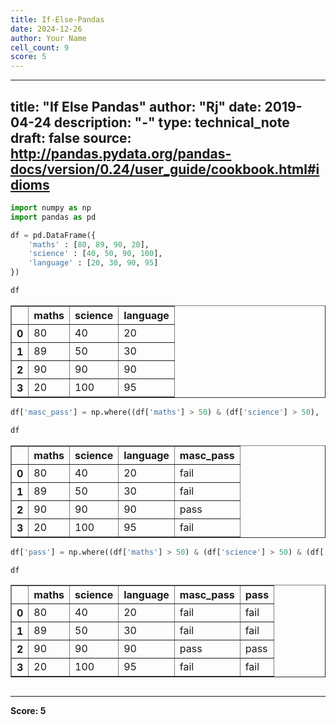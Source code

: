 ```yaml
---
title: If-Else-Pandas
date: 2024-12-26
author: Your Name
cell_count: 9
score: 5
---
```


---
title: "If Else Pandas"
author: "Rj"
date: 2019-04-24
description: "-"
type: technical_note
draft: false
source: http://pandas.pydata.org/pandas-docs/version/0.24/user_guide/cookbook.html#idioms
---

```python
import numpy as np
import pandas as pd
```


```python
df = pd.DataFrame({
    'maths' : [80, 89, 90, 20],
    'science' : [40, 50, 90, 100],
    'language' : [20, 30, 90, 95]
})
```


```python
df
```




<div>
<style scoped>
    .dataframe tbody tr th:only-of-type {
        vertical-align: middle;
    }

    .dataframe tbody tr th {
        vertical-align: top;
    }

    .dataframe thead th {
        text-align: right;
    }
</style>
<table border="1" class="dataframe">
  <thead>
    <tr style="text-align: right;">
      <th></th>
      <th>maths</th>
      <th>science</th>
      <th>language</th>
    </tr>
  </thead>
  <tbody>
    <tr>
      <th>0</th>
      <td>80</td>
      <td>40</td>
      <td>20</td>
    </tr>
    <tr>
      <th>1</th>
      <td>89</td>
      <td>50</td>
      <td>30</td>
    </tr>
    <tr>
      <th>2</th>
      <td>90</td>
      <td>90</td>
      <td>90</td>
    </tr>
    <tr>
      <th>3</th>
      <td>20</td>
      <td>100</td>
      <td>95</td>
    </tr>
  </tbody>
</table>
</div>




```python
df['masc_pass'] = np.where((df['maths'] > 50) & (df['science'] > 50), 'pass', 'fail')
```


```python
df
```




<div>
<style scoped>
    .dataframe tbody tr th:only-of-type {
        vertical-align: middle;
    }

    .dataframe tbody tr th {
        vertical-align: top;
    }

    .dataframe thead th {
        text-align: right;
    }
</style>
<table border="1" class="dataframe">
  <thead>
    <tr style="text-align: right;">
      <th></th>
      <th>maths</th>
      <th>science</th>
      <th>language</th>
      <th>masc_pass</th>
    </tr>
  </thead>
  <tbody>
    <tr>
      <th>0</th>
      <td>80</td>
      <td>40</td>
      <td>20</td>
      <td>fail</td>
    </tr>
    <tr>
      <th>1</th>
      <td>89</td>
      <td>50</td>
      <td>30</td>
      <td>fail</td>
    </tr>
    <tr>
      <th>2</th>
      <td>90</td>
      <td>90</td>
      <td>90</td>
      <td>pass</td>
    </tr>
    <tr>
      <th>3</th>
      <td>20</td>
      <td>100</td>
      <td>95</td>
      <td>fail</td>
    </tr>
  </tbody>
</table>
</div>




```python
df['pass'] = np.where((df['maths'] > 50) & (df['science'] > 50) & (df['language'] > 50), 'pass', 'fail')
```


```python
df
```




<div>
<style scoped>
    .dataframe tbody tr th:only-of-type {
        vertical-align: middle;
    }

    .dataframe tbody tr th {
        vertical-align: top;
    }

    .dataframe thead th {
        text-align: right;
    }
</style>
<table border="1" class="dataframe">
  <thead>
    <tr style="text-align: right;">
      <th></th>
      <th>maths</th>
      <th>science</th>
      <th>language</th>
      <th>masc_pass</th>
      <th>pass</th>
    </tr>
  </thead>
  <tbody>
    <tr>
      <th>0</th>
      <td>80</td>
      <td>40</td>
      <td>20</td>
      <td>fail</td>
      <td>fail</td>
    </tr>
    <tr>
      <th>1</th>
      <td>89</td>
      <td>50</td>
      <td>30</td>
      <td>fail</td>
      <td>fail</td>
    </tr>
    <tr>
      <th>2</th>
      <td>90</td>
      <td>90</td>
      <td>90</td>
      <td>pass</td>
      <td>pass</td>
    </tr>
    <tr>
      <th>3</th>
      <td>20</td>
      <td>100</td>
      <td>95</td>
      <td>fail</td>
      <td>fail</td>
    </tr>
  </tbody>
</table>
</div>




```python

```


---
**Score: 5**